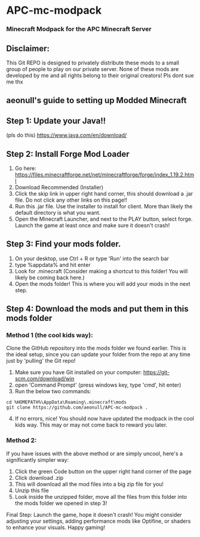 # APC-mc-modpack
### Minecraft Modpack for the APC Minecraft Server

## Disclaimer:
This Git REPO is designed to privately distribute these mods to a small group of people to play on our private server. 
None of these mods are developed by me and all rights belong to their original creators! Pls dont sue me thx

## aeonull's guide to setting up Modded Minecraft

## Step 1: Update your Java!!
(pls do this)
https://www.java.com/en/download/

## Step 2: Install Forge Mod Loader
1. Go here: https://files.minecraftforge.net/net/minecraftforge/forge/index_1.19.2.html
2. Download Recommended (Installer)
3. Click the skip link in upper right hand corner, this should download a .jar file. Do not click any other links on this page!!
4. Run this .jar file. Use the installer to install for client. More than likely the default directory is what you want.
5. Open the Minecraft Launcher, and next to the PLAY button, select forge. Launch the game at least once and make sure it doesn't crash!

## Step 3: Find your mods folder.
1. On your desktop, use Ctrl + R or type 'Run' into the search bar
2. type %appdata% and hit enter
3. Look for .minecraft
(Consider making a shortcut to this folder! You will likely be coming back here.)
4. Open the mods folder! This is where you will add your mods in the next step.

## Step 4: Download the mods and put them in this mods folder


### Method 1 (the cool kids way):
Clone the GitHub repository into the mods folder we found earlier. This is the ideal setup, since you can update your folder from the repo at any time just by 'pulling' the Git repo!

1. Make sure you have Git installed on your computer: 
https://git-scm.com/download/win
2. open 'Command Prompt' (press windows key, type 'cmd', hit enter)
3. Run the below two commands:
```
cd %HOMEPATH%\AppData\Roaming\.minecraft\mods
git clone https://github.com/aeonull/APC-mc-modpack .
```
4. If no errors, nice! You should now have updated the modpack in the cool kids way. This may or may not come back to reward you later.



### Method 2:
If you have issues with the above method or are simply uncool, here's a significantly simpler way:
1. Click the green Code button on the upper right hand corner of the page
2. Click download .zip
3. This will download all the mod files into a big zip file for you!
4. Unzip this file
5. Look inside the unzipped folder, move all the files from this folder into the mods folder we opened in step 3!

Final Step: Launch the game, hope it doesn't crash! You might consider adjusting your settings, adding performance mods like Optifine, or shaders to enhance your visuals. Happy gaming!
